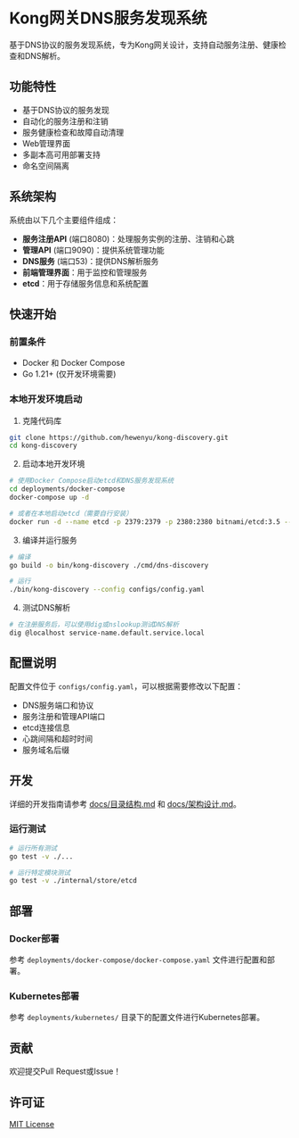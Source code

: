 # Kong网关DNS服务发现系统

基于DNS协议的服务发现系统，专为Kong网关设计，支持自动服务注册、健康检查和DNS解析。

## 功能特性

- 基于DNS协议的服务发现
- 自动化的服务注册和注销
- 服务健康检查和故障自动清理
- Web管理界面
- 多副本高可用部署支持
- 命名空间隔离

## 系统架构

系统由以下几个主要组件组成：

- **服务注册API** (端口8080)：处理服务实例的注册、注销和心跳
- **管理API** (端口9090)：提供系统管理功能
- **DNS服务** (端口53)：提供DNS解析服务
- **前端管理界面**：用于监控和管理服务
- **etcd**：用于存储服务信息和系统配置

## 快速开始

### 前置条件

- Docker 和 Docker Compose
- Go 1.21+ (仅开发环境需要)

### 本地开发环境启动

1. 克隆代码库

```bash
git clone https://github.com/hewenyu/kong-discovery.git
cd kong-discovery
```

2. 启动本地开发环境

```bash
# 使用Docker Compose启动etcd和DNS服务发现系统
cd deployments/docker-compose
docker-compose up -d

# 或者在本地启动etcd（需要自行安装）
docker run -d --name etcd -p 2379:2379 -p 2380:2380 bitnami/etcd:3.5 --allow-none-authentication
```

3. 编译并运行服务

```bash
# 编译
go build -o bin/kong-discovery ./cmd/dns-discovery

# 运行
./bin/kong-discovery --config configs/config.yaml
```

4. 测试DNS解析

```bash
# 在注册服务后，可以使用dig或nslookup测试DNS解析
dig @localhost service-name.default.service.local
```

## 配置说明

配置文件位于 `configs/config.yaml`，可以根据需要修改以下配置：

- DNS服务端口和协议
- 服务注册和管理API端口
- etcd连接信息
- 心跳间隔和超时时间
- 服务域名后缀

## 开发

详细的开发指南请参考 [docs/目录结构.md](docs/目录结构.md) 和 [docs/架构设计.md](docs/架构设计.md)。

### 运行测试

```bash
# 运行所有测试
go test -v ./...

# 运行特定模块测试
go test -v ./internal/store/etcd
```

## 部署

### Docker部署

参考 `deployments/docker-compose/docker-compose.yaml` 文件进行配置和部署。

### Kubernetes部署

参考 `deployments/kubernetes/` 目录下的配置文件进行Kubernetes部署。

## 贡献

欢迎提交Pull Request或Issue！

## 许可证

[MIT License](LICENSE)
